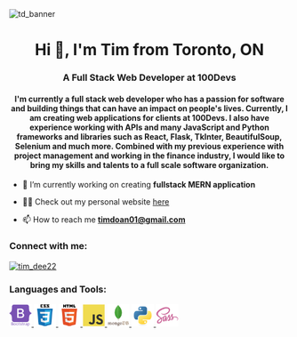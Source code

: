 <img width="979" alt="td_banner" src="https://user-images.githubusercontent.com/95662248/189301668-b9e2b487-5740-451a-a912-37f945d06061.png">
<h1 align="center">Hi 👋, I'm Tim from Toronto, ON</h1>
<h3 align="center">A Full Stack Web Developer at 100Devs</h3>
<h4 align="center">I'm currently a full stack web developer who has a passion for software and building things that can have an impact on people's lives. Currently, I am creating web applications for clients at 100Devs. I also have experience working with APIs and many JavaScript and Python frameworks and libraries such as React, Flask, TkInter, BeautifulSoup, Selenium and much more. Combined with my previous experience with project management and working in the finance industry, I would like to bring my skills and talents to a full scale software organization.</h4>

- 🔭 I’m currently working on creating **fullstack MERN application**

- 👨‍💻 Check out my personal website <a href="https//timdoan22.github.io">here</a>

- 📫 How to reach me **timdoan01@gmail.com**

<h3 align="left">Connect with me:</h3>
<p align="left">
<a href="https://twitter.com/tim_dee22" target="blank"><img align="center" src="https://raw.githubusercontent.com/rahuldkjain/github-profile-readme-generator/master/src/images/icons/Social/twitter.svg" alt="tim_dee22" height="30" width="40" /></a>
</p>

<h3 align="left">Languages and Tools:</h3>
<p align="left"> <a href="https://getbootstrap.com" target="_blank" rel="noreferrer"> <img src="https://raw.githubusercontent.com/devicons/devicon/master/icons/bootstrap/bootstrap-plain-wordmark.svg" alt="bootstrap" width="40" height="40"/> </a> <a href="https://www.w3schools.com/css/" target="_blank" rel="noreferrer"> <img src="https://raw.githubusercontent.com/devicons/devicon/master/icons/css3/css3-original-wordmark.svg" alt="css3" width="40" height="40"/> </a> <a href="https://www.w3.org/html/" target="_blank" rel="noreferrer"> <img src="https://raw.githubusercontent.com/devicons/devicon/master/icons/html5/html5-original-wordmark.svg" alt="html5" width="40" height="40"/> </a> <a href="https://developer.mozilla.org/en-US/docs/Web/JavaScript" target="_blank" rel="noreferrer"> <img src="https://raw.githubusercontent.com/devicons/devicon/master/icons/javascript/javascript-original.svg" alt="javascript" width="40" height="40"/> </a> <a href="https://www.mongodb.com/" target="_blank" rel="noreferrer"> <img src="https://raw.githubusercontent.com/devicons/devicon/master/icons/mongodb/mongodb-original-wordmark.svg" alt="mongodb" width="40" height="40"/> </a> <a href="https://www.python.org" target="_blank" rel="noreferrer"> <img src="https://raw.githubusercontent.com/devicons/devicon/master/icons/python/python-original.svg" alt="python" width="40" height="40"/> </a> <a href="https://sass-lang.com" target="_blank" rel="noreferrer"> <img src="https://raw.githubusercontent.com/devicons/devicon/master/icons/sass/sass-original.svg" alt="sass" width="40" height="40"/> </a> </p>
